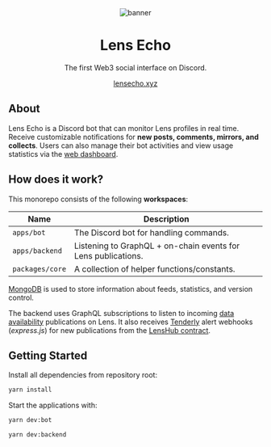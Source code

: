<div align="center">
    <img src="https://i.imgur.com/l5NzmI1.png" alt="banner">
    <h1>Lens Echo</h1>
    <p>The first Web3 social interface on Discord.</p>
    <a href="https://lensecho.xyz">lensecho.xyz</a>
</div>

## About
Lens Echo is a Discord bot that can monitor Lens profiles in real time. Receive customizable notifications for **new posts, comments, mirrors, and collects**. Users can also manage their bot activities and view usage statistics via the [web dashboard](https://dashboard.lensecho.xyz).

## How does it work?

This monorepo consists of the following **workspaces**:

| Name    | Description|
| ------- | ---------------------------- |
| `apps/bot` | The Discord bot for handling commands.|
| `apps/backend` | Listening to GraphQL + on-chain events for Lens publications. |
| `packages/core` | A collection of helper functions/constants. |

[MongoDB](https://www.mongodb.com/) is used to store information about feeds, statistics, and version control.<br/>

The backend uses GraphQL subscriptions to listen to incoming [data availability](https://docs.lens.xyz/docs/data-availability-post) publications on Lens. It also receives [Tenderly](https://tenderly.co/) alert webhooks (*express.js*) for new publications from the [LensHub contract](https://docs.lens.xyz/docs/deployed-contract-addresses).

## Getting Started

Install all dependencies from repository root:

```bash
yarn install
```

Start the applications with:

```bash
yarn dev:bot
```
```bash
yarn dev:backend
```
